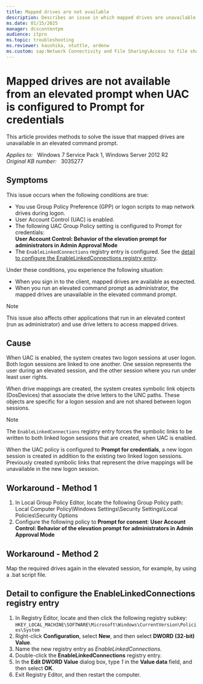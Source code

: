 ```yaml
---
title: Mapped drives are not available
description: Describes an issue in which mapped drives are unavailable from an elevated command prompt.
ms.date: 01/15/2025
manager: dcscontentpm
audience: itpro
ms.topic: troubleshooting
ms.reviewer: kaushika, ntuttle, ardenw
ms.custom: sap:Network Connectivity and File Sharing\Access to file shares (SMB), csstroubleshoot
---
```

# Mapped drives are not available from an elevated prompt when UAC is configured to Prompt for credentials

This article provides methods to solve the issue that mapped drives are unavailable in an elevated command prompt.

_Applies to:_ &nbsp; Windows 7 Service Pack 1, Windows Server 2012 R2  
_Original KB number:_ &nbsp; 3035277

## Symptoms

This issue occurs when the following conditions are true:

- You use Group Policy Preference (GPP) or logon scripts to map network drives during logon.
- User Account Control (UAC) is enabled.
- The following UAC Group Policy setting is configured to Prompt for credentials:  
  **User Account Control: Behavior of the elevation prompt for administrators in Admin Approval Mode**
- The `EnableLinkedConnections` registry entry is configured. See the [detail to configure the EnableLinkedConnections registry entry](#detail-to-configure-the-enablelinkedconnections-registry-entry).

Under these conditions, you experience the following situation:

- When you sign in to the client, mapped drives are available as expected.
- When you run an elevated command prompt as administrator, the mapped drives are unavailable in the elevated command prompt.

> [!NOTE]
> This issue also affects other applications that run in an elevated context (run as administrator) and use drive letters to access mapped drives.

## Cause

When UAC is enabled, the system creates two logon sessions at user logon. Both logon sessions are linked to one another. One session represents the user during an elevated session, and the other session where you run under least user rights.

When drive mappings are created, the system creates symbolic link objects (DosDevices) that associate the drive letters to the UNC paths. These objects are specific for a logon session and are not shared between logon sessions.

> [!NOTE]
> The `EnableLinkedConnections` registry entry forces the symbolic links to be written to both linked logon sessions that are created, when UAC is enabled.

When the UAC policy is configured to **Prompt for credentials**, a new logon session is created in addition to the existing two linked logon sessions. Previously created symbolic links that represent the drive mappings will be unavailable in the new logon session.

## Workaround - Method 1

1. In Local Group Policy Editor, locate the following Group Policy path:  
   Local Computer Policy\Windows Settings\Security Settings\Local Policies\Security Options
2. Configure the following policy to **Prompt for consent**:
   **User Account Control: Behavior of the elevation prompt for administrators in Admin Approval Mode**

## Workaround - Method 2

Map the required drives again in the elevated session, for example, by using a .bat script file.

## Detail to configure the EnableLinkedConnections registry entry

1. In Registry Editor, locate and then click the following registry subkey:  
   `HKEY_LOCAL_MACHINE\SOFTWARE\Microsoft\Windows\CurrentVersion\Policies\System`
2. Right-click **Configuration**, select **New**, and then select **DWORD (32-bit) Value**.
3. Name the new registry entry as *EnableLinkedConnections*.
4. Double-click the **EnableLinkedConnections** registry entry.
5. In the **Edit DWORD Value** dialog box, type *1* in the **Value data** field, and then select **OK**.
6. Exit Registry Editor, and then restart the computer.
